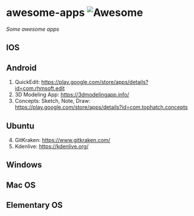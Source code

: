 # awesome-apps ![Awesome](https://cdn.rawgit.com/sindresorhus/awesome/d7305f38d29fed78fa85652e3a63e154dd8e8829/media/badge.svg)
*Some awesome apps*

## IOS

## Android
1. QuickEdit: https://play.google.com/store/apps/details?id=com.rhmsoft.edit
2. 3D Modeling App: https://3dmodelingapp.info/
3. Concepts: Sketch, Note, Draw: https://play.google.com/store/apps/details?id=com.tophatch.concepts

## Ubuntu
4. GitKraken: https://www.gitkraken.com/
5. Kdenlive: https://kdenlive.org/

## Windows

## Mac OS

## Elementary OS
